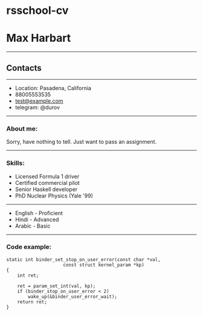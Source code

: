 # rsschool-cv
# Max Harbart
***
## Contacts 
---
* Location: Pasadena, California
* 88005553535
* test@example.com
* telegram: @durov
---
### About me:

Sorry, have nothing to tell. Just want to pass an assignment.

---
### Skills:

* Licensed Formula 1 driver
* Certified commercial pilot
* Senior Haskell developer
* PhD Nuclear Physics (Yale '99)

---
* English - Proficient
* Hindi - Advanced
* Arabic - Basic

---
### Code example:
```
static int binder_set_stop_on_user_error(const char *val,
					 const struct kernel_param *kp)
{
	int ret;

	ret = param_set_int(val, kp);
	if (binder_stop_on_user_error < 2)
		wake_up(&binder_user_error_wait);
	return ret;
}
```



